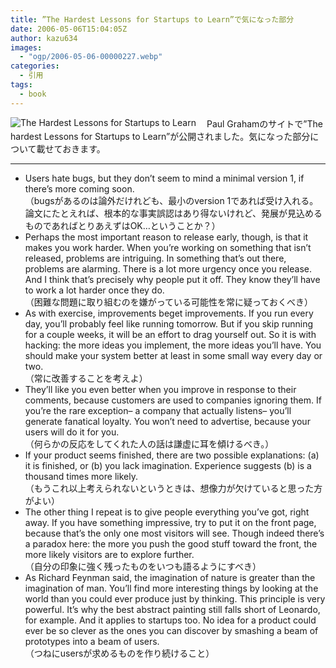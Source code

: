 ```yaml
---
title: ”The Hardest Lessons for Startups to Learn”で気になった部分
date: 2006-05-06T15:04:05Z
author: kazu634
images:
  - "ogp/2006-05-06-00000227.webp"
categories:
  - 引用
tags:
  - book
---
```

<div class="section">
<p>
<a href="http://www.paulgraham.com/startuplessons.html" onclick="__gaTracker('send', 'event', 'outbound-article', 'http://www.paulgraham.com/startuplessons.html', '');" target="_blank"><img alt="The Hardest Lessons for Startups to Learn" align="left" src="http://img.simpleapi.net/small/http://www.paulgraham.com/startuplessons.html" border="0" /></a>
</p></p>

<p>
    　Paul Grahamのサイトで&#8221;The hardest Lessons for Startups to Learn&#8221;が公開されました。気になった部分について載せておきます。
</p>

<hr />

<ul>
<li>
      Users hate bugs, but they don&#8217;t seem to mind a minimal version 1, if there&#8217;s more coming soon.<br /> （bugsがあるのは論外だけれども、最小のversion 1であれば受け入れる。論文にたとえれば、根本的な事実誤認はあり得ないけれど、発展が見込めるものであればとりあえずはOK…ということか？）
</li>
<li>
      Perhaps the most important reason to release early, though, is that it makes you work harder. When you&#8217;re working on something that isn&#8217;t released, problems are intriguing. In something that&#8217;s out there, problems are alarming. There is a lot more urgency once you release. And I think that&#8217;s precisely why people put it off. They know they&#8217;ll have to work a lot harder once they do.<br /> （困難な問題に取り組むのを嫌がっている可能性を常に疑っておくべき）
</li>
<li>
      As with exercise, improvements beget improvements. If you run every day, you&#8217;ll probably feel like running tomorrow. But if you skip running for a couple weeks, it will be an effort to drag yourself out. So it is with hacking: the more ideas you implement, the more ideas you&#8217;ll have. You should make your system better at least in some small way every day or two.<br /> （常に改善することを考えよ）
</li>
<li>
      They&#8217;ll like you even better when you improve in response to their comments, because customers are used to companies ignoring them. If you&#8217;re the rare exception&#8211; a company that actually listens&#8211; you&#8217;ll generate fanatical loyalty. You won&#8217;t need to advertise, because your users will do it for you.<br /> （何らかの反応をしてくれた人の話は謙虚に耳を傾けるべき。）
</li>
<li>
      If your product seems finished, there are two possible explanations: (a) it is finished, or (b) you lack imagination. Experience suggests (b) is a thousand times more likely.<br /> （もうこれ以上考えられないというときは、想像力が欠けていると思った方がよい）
</li>
<li>
      The other thing I repeat is to give people everything you&#8217;ve got, right away. If you have something impressive, try to put it on the front page, because that&#8217;s the only one most visitors will see. Though indeed there&#8217;s a paradox here: the more you push the good stuff toward the front, the more likely visitors are to explore further.<br /> （自分の印象に強く残ったものをいつも語るようにすべき）
</li>
<li>
      As Richard Feynman said, the imagination of nature is greater than the imagination of man. You&#8217;ll find more interesting things by looking at the world than you could ever produce just by thinking. This principle is very powerful. It&#8217;s why the best abstract painting still falls short of Leonardo, for example. And it applies to startups too. No idea for a product could ever be so clever as the ones you can discover by smashing a beam of prototypes into a beam of users.<br /> （つねにusersが求めるものを作り続けること）
</li>
</ul>
</div>
